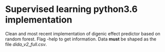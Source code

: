 # Supervised learning python3.6 implementation

Clean and most recent implementation of digenic effect predictor based on random forest. Flag -help to get information.
Data **must** be shaped as the file *dida_v2_full.csv*.
